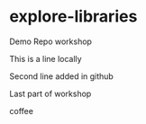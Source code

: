 # explore-libraries
Demo Repo workshop

This is a line locally 

Second line added in github

Last part of workshop

coffee

